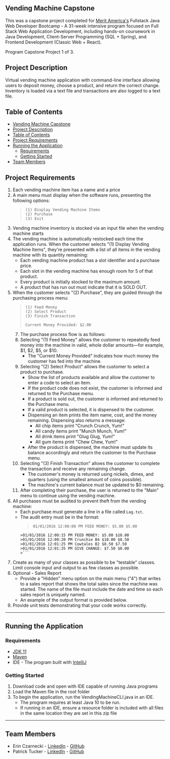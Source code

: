 ## Vending Machine Capstone  
This was a capstone project completed for [Merit America's](https://meritamerica.org/) Fullstack Java Web Developer Bootcamp - A 31-week intensive program focused on Full Stack Web Application Development, including hands-on 
coursework in Java Development, Client-Server Programming (SQL + Spring), and Frontend Development (Classic Web + React).  

Program Capstone Project 1 of 3.  

## Project Description
Virtual vending machine application with command-line interface allowing users to deposit money, choose a product, and return the correct change. Inventory is loaded via a text file and transactions are also logged to a text file.  


## Table of Contents
- [Vending Machine Capstone](#vending-machine-capstone)
- [Project Description](#project-description)
- [Table of Contents](#table-of-contents)
- [Project Requirements](#project-requirements)
- [Running the Application](#running-the-application)
  - [Requirements](#requirements)
  - [Getting Started](#getting-started)
- [Team Members](#team-members)


## Project Requirements
1. Each vending machine item has a name and a price
2. A main menu must display when the software runs, presenting the following options:
    > ```
    > (1) Display Vending Machine Items
    > (2) Purchase
    > (3) Exit
    > ```
3. Vending machine inventory is stocked via an input file when the vending machine starts
4. The vending machine is automatically restocked each time the application runs.
 When the customer selects "(1) Display Vending Machine Items", they're presented
with a list of all items in the vending machine with its quantity remaining:
    - Each vending machine product has a slot identifier and a purchase price.
    - Each slot in the vending machine has enough room for 5 of that product.
    - Every product is initially stocked to the maximum amount.
    - A product that has run out must indicate that it is SOLD OUT.
6. When the customer selects "(2) Purchase", they are guided through the purchasing
process menu:
    >```
    >(1) Feed Money
    >(2) Select Product
    >(3) Finish Transaction
    >
    > Current Money Provided: $2.00
    >```
    7. The purchase process flow is as follows:
    1. Selecting "(1) Feed Money" allows the customer to repeatedly feed money into the
    machine in valid, whole dollar amounts—for example, $1, $2, $5, or $10.
        - The "Current Money Provided" indicates how much money the customer
        has fed into the machine.
    2. Selecting "(2) Select Product" allows the customer to select a product to
    purchase.
        - Show the list of products available and allow the customer to enter
        a code to select an item.
        - If the product code does not exist, the customer is informed and returned
        to the Purchase menu.
        - If a product is sold out, the customer is informed and returned to the
        Purchase menu.
        - If a valid product is selected, it is dispensed to the customer.
        - Dispensing an item prints the item name, cost, and the money
        remaining. Dispensing also returns a message:
          - All chip items print "Crunch Crunch, Yum!"
          - All candy items print "Munch Munch, Yum!"
          - All drink items print "Glug Glug, Yum!"
          - All gum items print "Chew Chew, Yum!"
        - After the product is dispensed, the machine must update its balance
        accordingly and return the customer to the Purchase menu.
    3. Selecting "(3) Finish Transaction" allows the customer to complete the
    transaction and receive any remaining change.
        - The customer's money is returned using nickels, dimes, and quarters
        (using the smallest amount of coins possible).
        - The machine's current balance must be updated to $0 remaining.
    4. After completing their purchase, the user is returned to the "Main" menu to
    continue using the vending machine.
8. All purchases must be audited to prevent theft from the vending machine:
   - Each purchase must generate a line in a file called `Log.txt`.
   - The audit entry must be in the format:
        >```
        > 01/01/2016 12:00:00 PM FEED MONEY: $5.00 $5.00
         >01/01/2016 12:00:15 PM FEED MONEY: $5.00 $10.00
         >01/01/2016 12:00:20 PM Crunchie B4 $10.00 $8.50
         >01/01/2016 12:01:25 PM Cowtales B2 $8.50 $7.50
         >01/01/2016 12:01:35 PM GIVE CHANGE: $7.50 $0.00
         >```
9. Create as many of your classes as possible to be "testable" classes. Limit console
input and output to as few classes as possible.
10. Optional - Sales Report
    - Provide a "Hidden" menu option on the main menu ("4") that writes to a sales
    report that shows the total sales since the machine was started. The name of the
    file must include the date and time so each sales report is uniquely named.
    - An example of the output format is provided below.
11. Provide unit tests demonstrating that your code works correctly.

--- 

## Running the Application

### Requirements
- [JDK 11](https://www.oracle.com/java/technologies/javase/jdk11-archive-downloads.html)
- [Maven](https://maven.apache.org/download.cgi)
- IDE - The program built with [IntelliJ]()

### Getting Started
1. Download code and open with IDE capable of running Java programs
2. Load the Maven file in the root folder
3. To begin the application, run the VendingMachineCLI.java in an IDE.
   - The program requires at least Java 10 to be run. 
   - If running in an IDE, ensure a resource folder is included with all files in the same location they are set in this zip file


--- 

## Team Members
- Erin Czarnecki - <a href="https://www.linkedin.com/in/erin-czarnecki" target="_blank">LinkedIn</a> - <a href="https://github.com/erinczarnecki" target="_blank">GitHub</a>
- Patrick Tucker - <a href="https://www.linkedin.com/in/PatrickETucker/" target="_blank">LinkedIn</a> - <a href="https://github.com/PatrickETucker" target="_blank">GitHub</a>
